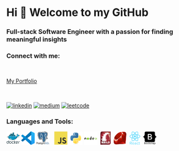 <h1>Hi 👋 Welcome to my GitHub</h1>
<h3>Full-stack Software Engineer with a passion for finding meaningful insights</h3>
<!-- <hr class="solid"> -->
<!-- 📫 How to reach me **akladyous@gmail.com** -->
<h3 align="left">Connect with me:</h3>
<br/>
<p align="left">
    <a href="https://akladyous.it" target="_blank">My Portfolio</a>
</p>
<br/>
<p align="left">
    <a href="https://linkedin.com/in/akladyous" target="blank"><img align="center"
            src="https://raw.githubusercontent.com/rahuldkjain/github-profile-readme-generator/master/src/images/icons/Social/linked-in-alt.svg"
            alt="linkedin" height="30" width="35" /></a>
    <a href="https://medium.com/@akladyous" target="blank"><img align="center"
            src="https://raw.githubusercontent.com/rahuldkjain/github-profile-readme-generator/master/src/images/icons/Social/medium.svg"
            alt="medium" height="30" width="35" /></a>
    <a href="https://www.leetcode.com/akladyous" target="blank"><img align="center"
            src="https://raw.githubusercontent.com/rahuldkjain/github-profile-readme-generator/master/src/images/icons/Social/leet-code.svg"
            alt="leetcode" height="30" width="35" /></a>
</p>

<h3 align="left">Languages and Tools:</h3>
<p align="left">
    <img src="https://raw.githubusercontent.com/devicons/devicon/master/icons/docker/docker-original-wordmark.svg" alt="docker" width="35" height="35" />
    <img src="https://raw.githubusercontent.com/devicons/devicon/master/icons/vscode/vscode-original.svg" alt="javascript" width="35" height="35" />
    <img src="https://raw.githubusercontent.com/devicons/devicon/master/icons/postgresql/postgresql-original-wordmark.svg" width="35" height="35" />
    &nbsp;
    <img src="https://raw.githubusercontent.com/devicons/devicon/master/icons/javascript/javascript-original.svg" alt="js" width="35" height="35" />
    <img src="https://raw.githubusercontent.com/devicons/devicon/master/icons/python/python-original.svg" alt="py" width="35" height="35" />
    <img src="https://raw.githubusercontent.com/devicons/devicon/master/icons/nodejs/nodejs-original-wordmark.svg" alt="nodejs" width="35" height="35" />
    <img src="https://raw.githubusercontent.com/devicons/devicon/master/icons/rails/rails-original-wordmark.svg" alt="ruby" width="35" height="35" />
    <img src="https://raw.githubusercontent.com/devicons/devicon/master/icons/ruby/ruby-original.svg" alt="ruby" width="35" height="35" />
    <img src="https://raw.githubusercontent.com/devicons/devicon/master/icons/react/react-original-wordmark.svg" alt="react" width="35" height="35" />
    <img src="https://raw.githubusercontent.com/devicons/devicon/master/icons/bootstrap/bootstrap-plain-wordmark.svg" alt="bs" width="35" height="35" />
    &nbsp;

        
</p>

<!--
<p>
    <div style="width: 300px;">
        <img align="center" src="https://github-readme-stats.vercel.app/api/top-langs?username=akladyous&show_icons=true&locale=en&layout=compact" alt="akladyous" />
    </div>
</p>
-->
<!-- ![stats](https://github-readme-stats.vercel.app/api?username=akladyous&hide=contribs,prs) -->
